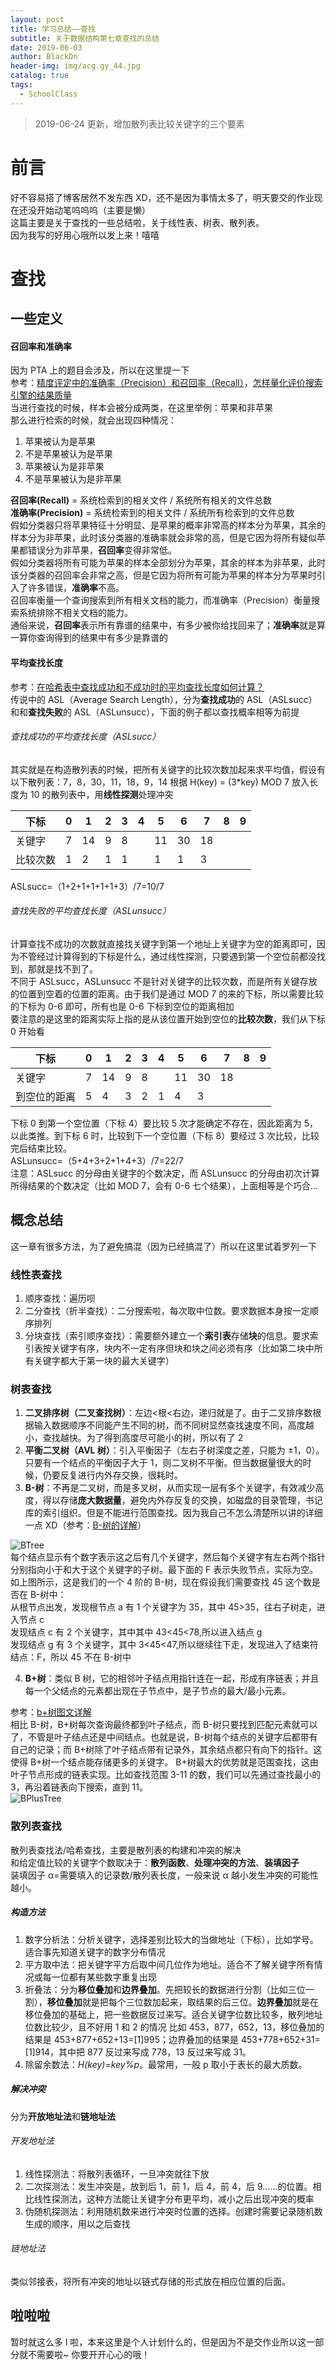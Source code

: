 ```yaml
---
layout: post
title: 学习总结——查找
subtitle: 关于数据结构第七章查找的总结
date: 2019-06-03
author: BlackDn
header-img: img/acg.gy_44.jpg
catalog: true
tags:
  - SchoolClass
---
```


> 2019-06-24 更新，增加散列表比较关键字的三个要素

# 前言

好不容易搭了博客居然不发东西 XD，还不是因为事情太多了，明天要交的作业现在还没开始动笔呜呜呜（主要是懒）  
这篇主要是关于查找的一些总结啦，关于线性表、树表、散列表。  
因为我写的好用心哦所以发上来！嘻嘻

# 查找

## 一些定义

#### 召回率和准确率

因为 PTA 上的题目会涉及，所以在这里提一下  
参考：[精度评定中的准确率（Precision）和召回率（Recall）](https://blog.csdn.net/gagalaha/article/details/51327083)，[怎样量化评价搜索引擎的结果质量](https://www.cnblogs.com/scnucs/archive/2012/10/10/2718503.html)  
当进行查找的时候，样本会被分成两类，在这里举例：苹果和非苹果  
那么进行检索的时候，就会出现四种情况：

1. 苹果被认为是苹果
2. 不是苹果被认为是苹果
3. 苹果被认为是非苹果
4. 不是苹果被认为是非苹果

**召回率(Recall)** = 系统检索到的相关文件 / 系统所有相关的文件总数  
**准确率(Precision)** = 系统检索到的相关文件 / 系统所有检索到的文件总数  
假如分类器只将苹果特征十分明显、是苹果的概率非常高的样本分为苹果，其余的样本分为非苹果，此时该分类器的准确率就会非常的高，但是它因为将所有疑似苹果都错误分为非苹果，**召回率**变得非常低。  
假如分类器将所有可能为苹果的样本全部划分为苹果，其余的样本为非苹果，此时该分类器的召回率会非常之高，但是它因为将所有可能为苹果的样本分为苹果时引入了许多错误，**准确率**不高。  
召回率衡量一个查询搜索到所有相关文档的能力，而准确率（Precision）衡量搜索系统排除不相关文档的能力。  
通俗来说，**召回率**表示所有靠谱的结果中，有多少被你给找回来了；**准确率**就是算一算你查询得到的结果中有多少是靠谱的

#### 平均查找长度

参考：[在哈希表中查找成功和不成功时的平均查找长度如何计算？](https://zhidao.baidu.com/question/214308488.html)  
传说中的 ASL（Average Search Length），分为**查找成功**的 ASL（ASLsucc）和和**查找失败**的 ASL（ASLunsucc），下面的例子都以查找概率相等为前提

###### 查找成功的平均查找长度（ASLsucc）

其实就是在构造散列表的时候，把所有关键字的比较次数加起来求平均值，假设有以下散列表：7，8，30，11，18，9，14 根据 H(key) = (3\*key) MOD 7 放入长度为 10 的散列表中，用**线性探测**处理冲突

| 下标     | 0   | 1   | 2   | 3   | 4   | 5   | 6   | 7   | 8   | 9   |
| -------- | --- | --- | --- | --- | --- | --- | --- | --- | --- | --- |
| 关键字   | 7   | 14  | 9   | 8   |     | 11  | 30  | 18  |     |     |
| 比较次数 | 1   | 2   | 1   | 1   |     | 1   | 1   | 3   |     |     |

ASLsucc=（1+2+1+1+1+1+3）/7=10/7

###### 查找失败的平均查找长度（ASLunsucc）

计算查找不成功的次数就直接找关键字到第一个地址上关键字为空的距离即可，因为不管经过计算得到的下标是什么，通过线性探测，只要遇到第一个空位前都没找到，那就是找不到了。  
不同于 ASLsucc，ASLunsucc 不是针对关键字的比较次数，而是所有关键存放的位置到空着的位置的距离。由于我们是通过 MOD 7 的来的下标，所以需要比较的下标为 0-6 即可，所有也是 0-6 下标到空位的距离相加  
要注意的是这里的距离实际上指的是从该位置开始到空位的**比较次数**，我们从下标 0 开始看

| 下标         | 0   | 1   | 2   | 3   | 4   | 5   | 6   | 7   | 8   | 9   |
| ------------ | --- | --- | --- | --- | --- | --- | --- | --- | --- | --- |
| 关键字       | 7   | 14  | 9   | 8   |     | 11  | 30  | 18  |     |     |
| 到空位的距离 | 5   | 4   | 3   | 2   | 1   | 4   | 3   |     |     |     |

下标 0 到第一个空位置（下标 4）要比较 5 次才能确定不存在，因此距离为 5，以此类推。到下标 6 时，比较到下一个空位置（下标 8）要经过 3 次比较，比较完后结束比较。  
ASLunsucc=（5+4+3+2+1+4+3）/7=22/7  
注意：ASLsucc 的分母由关键字的个数决定，而 ASLunsucc 的分母由初次计算所得结果的个数决定（比如 MOD 7，会有 0-6 七个结果），上面相等是个巧合...

## 概念总结

这一章有很多方法，为了避免搞混（因为已经搞混了）所以在这里试着罗列一下

### 线性表查找

1. 顺序查找：遍历呗
2. 二分查找（折半查找）：二分搜索啦，每次取中位数。要求数据本身按一定顺序排列
3. 分块查找（索引顺序查找）：需要额外建立一个**索引表**存储**块**的信息。要求索引表按关键字有序，块内不一定有序但块和块之间必须有序（比如第二块中所有关键字都大于第一块的最大关键字）

### 树表查找

1. **二叉排序树（二叉查找树）**：左边<根<右边，递归就是了。由于二叉排序数根据输入数据顺序不同能产生不同的树，而不同树显然查找速度不同，高度越小，查找越快。为了得到高度尽可能小的树，所以有了 2
2. **平衡二叉树（AVL 树）**：引入平衡因子（左右子树深度之差，只能为 ±1，0）。只要有一个结点的平衡因子大于 1，则二叉树不平衡。但当数据量很大的时候，仍要反复进行内外存交换，很耗时。
3. **B-树**：不再是二叉树，而是多叉树，从而实现一层有多个关键字，有效减少高度，得以存储**庞大数据量**，避免内外存反复的交换，如磁盘的目录管理，书记库的索引组织。但是不能进行范围查找。因为我自己不怎么清楚所以讲的详细一点 XD（参考：[B-树的详解](https://blog.csdn.net/qq_35644234/article/details/66969238)）

![BTree](https://github.com//BlackDn/BlackDn.github.io/blob/master/img/Post_Search/BTree.jpg?raw=true)  
每个结点显示有个数字表示这之后有几个关键字，然后每个关键字有左右两个指针分别指向小于和大于这个关键字的子树。最下面的 F 表示失败节点，实际为空。  
如上图所示，这是我们的一个 4 阶的 B-树，现在假设我们需要查找 45 这个数是否在 B-树中：  
从根节点出发，发现根节点 a 有 1 个关键字为 35，其中 45>35，往右子树走，进入节点 c  
发现结点 c 有 2 个关键字，其中其中 43<45<78,所以进入结点 g  
发现结点 g 有 3 个关键字，其中 3<45<47,所以继续往下走，发现进入了结束符结点：F，所以 45 不在 B-树中

4. **B+树**：类似 B 树，它的相邻叶子结点用指针连在一起，形成有序链表；并且每一个父结点的元素都出现在子节点中，是子节点的最大/最小元素。

参考：[b+树图文详解](https://blog.csdn.net/qq_26222859/article/details/80631121)  
相比 B-树，B+树每次查询最终都到叶子结点，而 B-树只要找到匹配元素就可以了，不管是叶子结点还是中间结点。也就是说，B-树每个结点的关键字后都带有自己的记录；而 B+树除了叶子结点带有记录外，其余结点都只有向下的指针。这使得 B+树一个结点能存储更多的关键字。
B+树最大的优势就是范围查找，这由叶子节点形成的链表实现。比如查找范围 3-11 的数，我们可以先通过查找最小的 3，再沿着链表向下搜索，直到 11。  
![BPlusTree](https://github.com/BlackDn/BlackDn.github.io/blob/master/img/Post_Search/BPlusTree.jpg?raw=true)

### 散列表查找

散列表查找法/哈希查找，主要是散列表的构建和冲突的解决  
和给定值比较的关键字个数取决于：**散列函数**、**处理冲突的方法**、**装填因子**  
装填因子 α=需要填入的记录数/散列表长度，一般来说 α 越小发生冲突的可能性越小。

##### 构造方法

1. 数字分析法：分析关键字，选择差别比较大的当做地址（下标），比如学号。适合事先知道关键字的数字分布情况
2. 平方取中法：把关键字平方后取中间几位作为地址。适合不了解关键字所有情况或每一位都有某些数字重复出现
3. 折叠法：分为**移位叠加**和**边界叠加**。先把较长的数据进行分割（比如三位一割），**移位叠加**就是把每个三位数加起来，取结果的后三位。**边界叠加**就是在移位叠加的基础上，把一些数据反过来写。适合关键字位数比较多，散列地址位数比较少，且不好用 1 和 2 的情况
   比如 453，877，652，13，移位叠加的结果是 453+877+652+13=[1]995；边界叠加的结果是 453+778+652+31=[1]914，其中把 877 反过来写成 778，13 反过来写成 31。
4. 除留余数法：_H(key)=key%p_。最常用，一般 p 取小于表长的最大质数。

##### 解决冲突

分为**开放地址法**和**链地址法**

###### 开发地址法

1. 线性探测法：将散列表循环，一旦冲突就往下放
2. 二次探测法：发生冲突是，放到后 1，前 1，后 4，前 4，后 9......的位置。相比线性探测法，这种方法能让关键字分布更平均，减小之后出现冲突的概率
3. 伪随机探测法：利用随机数来进行冲突时位置的选择。创建时需要记录随机数生成的顺序，用以之后查找

###### 链地址法

类似邻接表，将所有冲突的地址以链式存储的形式放在相应位置的后面。

## 啦啦啦

暂时就这么多 l 啦，本来这里是个人计划什么的，但是因为不是交作业所以这一部分就不需要啦~
你要开开心心的哦！

